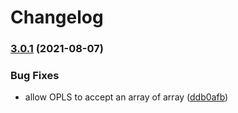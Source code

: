 # Changelog

### [3.0.1](https://www.github.com/mljs/pls/compare/v3.0.0...v3.0.1) (2021-08-07)


### Bug Fixes

* allow OPLS to accept an array of array ([ddb0afb](https://www.github.com/mljs/pls/commit/ddb0afb2bbe5156f0624128e777e3222ee1c67c3))
